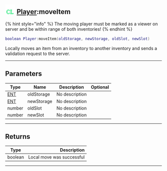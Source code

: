 ## <img src="../../.gitbook/assets/client.png" width="32" height="32" /> [Player](../player/README.md):moveItem

{% hint style="info" %} The moving player must be marked as a viewer on server and be within range of both inventories! {% endhint %}


```lua
boolean Player:moveItem(oldStorage, newStorage, oldSlot, newSlot)
```

Locally moves an item from an inventory to another inventory and sends a validation request to the server.<br>

-----------------
## Parameters

| Type   | Name | Description | Optional |
| ------ | ---- | ----------- | -------: |
| [ENT](../ent/README.md) | oldStorage | No description |  |
| [ENT](../ent/README.md) | newStorage | No description |  |
| number | oldSlot | No description |  |
| number | newSlot | No description |  |

-----------------
## Returns

| Type   | Description |
| ------ | ----------: |
| boolean | Local move was successful |


--------